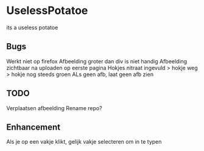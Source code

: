 # UselessPotatoe
its a useless potatoe

## Bugs
Werkt niet op firefox
Afbeelding groter dan div is niet handig
Afbeelding zichtbaar na uploaden op eerste pagina
Hokjes nitraat ingevuld > hokje weg > hokje nog steeds groen
ALs geen afb, laat geen afb zien

## TODO
Verplaatsen afbeelding
Rename repo?

## Enhancement
Als je op een vakje klikt, gelijk vakje selecteren om in te typen

